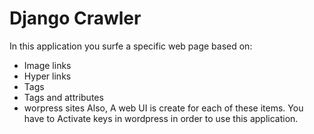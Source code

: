 # Django Crawler

In this application you surfe a specific web page based on:
  - Image links
  - Hyper links
  - Tags
  - Tags and attributes
  - worpress sites
  Also, A web UI is create for each of these items.
You have to Activate keys in wordpress in order to use this application.
